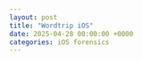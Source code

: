 ```yaml
---
layout: post
title: "Wordtrip iOS"
date: 2025-04-28 00:00:00 +0000
categories: iOS forensics
---
```

